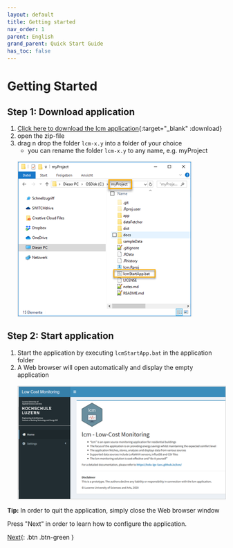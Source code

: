 ```yaml
---
layout: default
title: Getting started
nav_order: 1
parent: English
grand_parent: Quick Start Guide
has_toc: false
---
```


# Getting Started
## Step 1: Download application
1. [Click here to download the lcm application](https://github.com/hslu-ige-laes/lcm/releases/latest/download/lcm.zip){:target="_blank" :download}
1. open the zip-file
1. drag n drop the folder `lcm-x.y` into a folder of your choice
   - you can rename the folder `lcm-x.y` to any name, e.g. myProject<br><br>
   <img src="https://raw.githubusercontent.com/hslu-ige-laes/lcm/master/docs/assets/images/quickStartGuide_01.PNG" style="border:1px solid lightgrey"/>


## Step 2: Start application
1. Start the application by executing `lcmStartApp.bat` in the application folder
1. A Web browser will open automatically and display the empty application<br><br>
   <img src="https://raw.githubusercontent.com/hslu-ige-laes/lcm/master/docs/assets/images/quickStartGuide_02.PNG" style="border:1px solid lightgrey"/>

**Tip:** In order to quit the application, simply close the Web browser window

Press "Next" in order to learn how to configure the application.

[Next](https://hslu-ige-laes.github.io/lcm/docs/quickStartGuide/en/configuration/){: .btn .btn-green }
